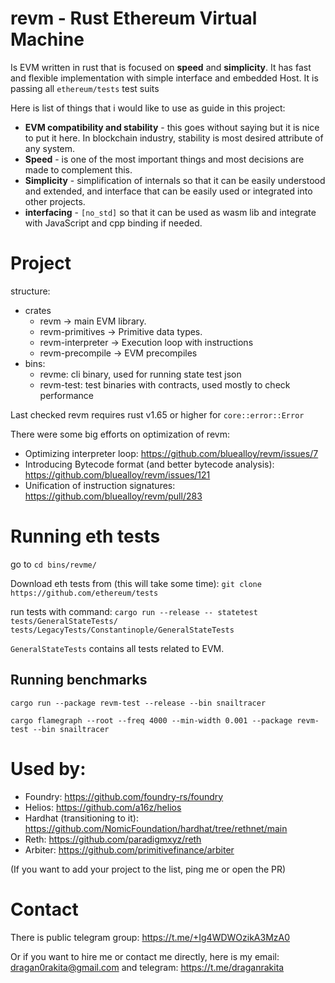 # revm - Rust Ethereum Virtual Machine

Is EVM written in rust that is focused on **speed** and **simplicity**. It has fast and flexible implementation with simple interface and embedded Host. It is passing all `ethereum/tests` test suits

Here is list of things that i would like to use as guide in this project:
- **EVM compatibility and stability** - this goes without saying but it is nice to put it here. In blockchain industry, stability is most desired attribute of any system.
- **Speed** - is one of the most important things and most decisions are made to complement this.
- **Simplicity** - simplification of internals so that it can be easily understood and extended, and interface that can be easily used or integrated into other projects.
- **interfacing** - `[no_std]` so that it can be used as wasm lib and integrate with JavaScript and cpp binding if needed.


# Project

structure:
* crates
    * revm -> main EVM library.
    * revm-primitives -> Primitive data types.
    * revm-interpreter -> Execution loop with instructions
    * revm-precompile -> EVM precompiles
* bins:
    * revme: cli binary, used for running state test json
    * revm-test: test binaries with contracts, used mostly to check performance

Last checked revm requires rust v1.65 or higher for `core::error::Error`

There were some big efforts on optimization of revm:
* Optimizing interpreter loop: https://github.com/bluealloy/revm/issues/7
* Introducing Bytecode format (and better bytecode analysis): https://github.com/bluealloy/revm/issues/121
* Unification of instruction signatures: https://github.com/bluealloy/revm/pull/283 

# Running eth tests

go to `cd bins/revme/`

Download eth tests from (this will take some time): `git clone https://github.com/ethereum/tests`

run tests with command: `cargo run --release -- statetest tests/GeneralStateTests/ tests/LegacyTests/Constantinople/GeneralStateTests`

`GeneralStateTests` contains all tests related to EVM.

## Running benchmarks

```shell
cargo run --package revm-test --release --bin snailtracer
```

```shell
cargo flamegraph --root --freq 4000 --min-width 0.001 --package revm-test --bin snailtracer
```

# Used by:

* Foundry: https://github.com/foundry-rs/foundry
* Helios: https://github.com/a16z/helios
* Hardhat (transitioning to it): https://github.com/NomicFoundation/hardhat/tree/rethnet/main
* Reth: https://github.com/paradigmxyz/reth
* Arbiter: https://github.com/primitivefinance/arbiter

(If you want to add your project to the list, ping me or open the PR)


# Contact

There is public telegram group: https://t.me/+Ig4WDWOzikA3MzA0

Or if you want to hire me or contact me directly, here is my email: dragan0rakita@gmail.com and telegram: https://t.me/draganrakita
